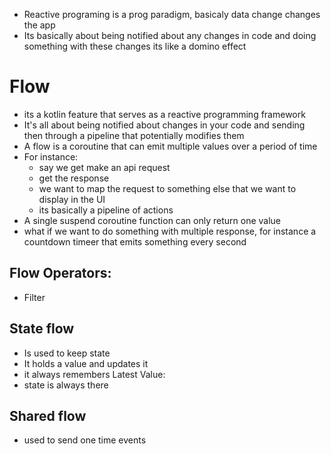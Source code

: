 - Reactive programing is a prog paradigm, basicaly data change changes the app
- Its basically about being notified about any changes in code and doing something with these changes its like a domino effect

# Flow
- its a kotlin feature that serves as a reactive programming framework
- It's all about being notified about changes in your code and sending then through a pipeline that potentially modifies them
- A flow is a coroutine that can emit multiple values over a period of time
- For instance:
  - say we get make an api request
  - get the response
  - we want to map the request to something else that we want to display in the UI
  - its basically a pipeline of actions
- A single suspend coroutine function can only return one value
- what if we want to do something with multiple response, for instance a countdown timeer that emits something every second

## Flow Operators:
- Filter

## State flow
- Is used to keep state
- It holds a value and updates it
- it always remembers Latest Value:
- state is always there

## Shared flow
- used to send one time events